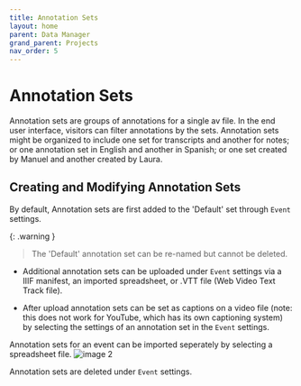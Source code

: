 ```yaml
---
title: Annotation Sets
layout: home
parent: Data Manager
grand_parent: Projects
nav_order: 5
---
```

# Annotation Sets

Annotation sets are groups of annotations for a single av file. In the end user interface, visitors can filter annotations by the sets. Annotation sets might be organized to include one set for transcripts and another for notes; or one annotation set in English and another in Spanish; or one set created by Manuel and another created by Laura.  

## Creating and Modifying Annotation Sets
By default, Annotation sets are first added to the 'Default' set through `Event` settings.

{: .warning }
> The 'Default' annotation set can be re-named but cannot be deleted.
  
- Additional annotation sets can be uploaded under `Event` settings via a IIIF manifest, an imported spreadsheet, or .VTT file (Web Video Text Track file).
  
- After upload annotation sets can be set as captions on a video file (note: this does not work for YouTube, which has its own captioning system) by selecting the settings of an annotation set in the `Event` settings. 

Annotation sets for an event can be imported seperately by selecting a spreadsheet file.
![image 2](../../assets/annotationsimage4.png)

Annotation sets are deleted under `Event` settings. 
